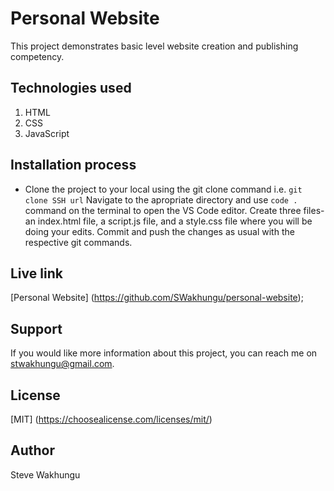 # Personal Website
This project demonstrates  basic level website creation and publishing competency.
## Technologies used
1. HTML
2. CSS
3. JavaScript
## Installation process
- Clone the project to your local using the git clone command i.e. `git clone SSH url`
Navigate to the apropriate directory and use `code .` command on the terminal to open the VS Code editor.
Create three files- an index.html file, a script.js file, and a style.css file where you will be doing your edits. Commit and push the changes as usual with the respective git commands.
## Live link
[Personal Website] (https://github.com/SWakhungu/personal-website); 
## Support
If you would like more information about this project, you can reach me on stwakhungu@gmail.com.
## License
[MIT] (https://choosealicense.com/licenses/mit/)
## Author
Steve Wakhungu
